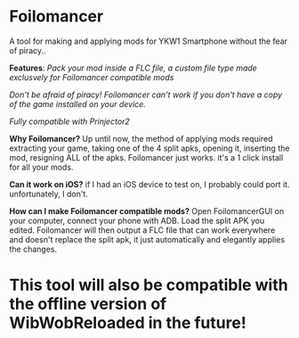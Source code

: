 # Foilomancer
A tool for making and applying mods for YKW1 Smartphone without the fear of piracy..

**Features**:
*Pack your mod inside a FLC file, a custom file type made exclusvely for Foilomancer compatible mods*

*Don't be afraid of piracy! Foilomancer can't work if you don't have a copy of the game installed on your device.*

*Fully compatible with Prinjector2*

**Why Foilomancer?**
Up until now, the method of applying mods required extracting your game, taking one of the 4 split apks, opening it, inserting the mod, resigning ALL of the apks. Foilomancer just works. it's a 1 click install for all your mods.

**Can it work on iOS?**
if I had an iOS device to test on, I probably could port it. unfortunately, I don't.

**How can I make Foilomancer compatible mods?**
Open FoilomancerGUI on your computer, connect your phone with ADB. Load the split APK you edited. Foilomancer will then output a FLC file that can work everywhere and doesn't replace the split apk, it just automatically and elegantly applies the changes.

# This tool will also be compatible with the offline version of WibWobReloaded in the future!
